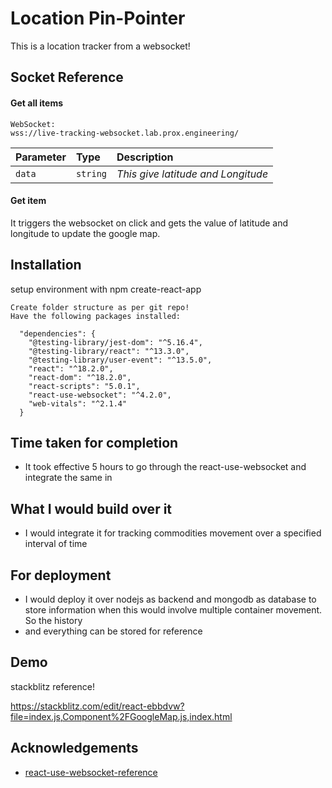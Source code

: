 
# Location Pin-Pointer

This is a location tracker from a websocket!

## Socket Reference

#### Get all items

```
WebSocket:
wss://live-tracking-websocket.lab.prox.engineering/
```

| Parameter | Type     | Description                |
| :-------- | :------- | :------------------------- |
| `data` | `string` | *This give latitude and Longitude*|

#### Get item


It triggers the websocket on click and gets the value of 
latitude and longitude to update the google map.
## Installation

setup environment with npm create-react-app

```
Create folder structure as per git repo!
Have the following packages installed:

  "dependencies": {
    "@testing-library/jest-dom": "^5.16.4",
    "@testing-library/react": "^13.3.0",
    "@testing-library/user-event": "^13.5.0",
    "react": "^18.2.0",
    "react-dom": "^18.2.0",
    "react-scripts": "5.0.1",
    "react-use-websocket": "^4.2.0",
    "web-vitals": "^2.1.4"
  }
```
## Time taken for completion

- It took effective 5 hours to go through the react-use-websocket and integrate the same in
    
## What I would build over it

- I would integrate it for tracking commodities movement over a specified interval of time

## For deployment

- I would deploy it over nodejs as backend and mongodb as database to store information when this would involve multiple container movement. So the history
- and everything can be stored for reference

## Demo

stackblitz reference!

https://stackblitz.com/edit/react-ebbdvw?file=index.js,Component%2FGoogleMap.js,index.html


## Acknowledgements

 - [react-use-websocket-reference](https://www.npmjs.com/package/react-use-websocket)
 
